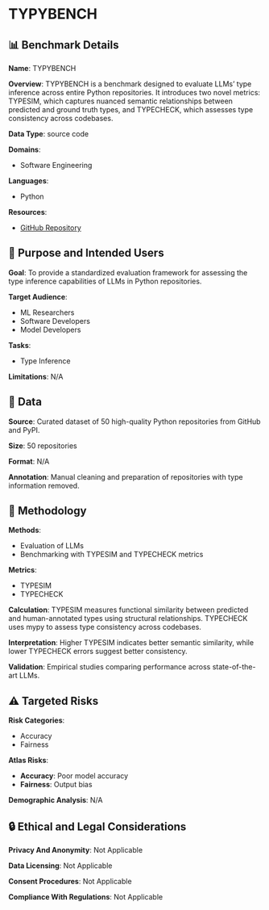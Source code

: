 # TYPYBENCH

## 📊 Benchmark Details

**Name**: TYPYBENCH

**Overview**: TYPYBENCH is a benchmark designed to evaluate LLMs’ type inference across entire Python repositories. It introduces two novel metrics: TYPESIM, which captures nuanced semantic relationships between predicted and ground truth types, and TYPECHECK, which assesses type consistency across codebases.

**Data Type**: source code

**Domains**:
- Software Engineering

**Languages**:
- Python

**Resources**:
- [GitHub Repository](https://github.com/typybench/typybench)

## 🎯 Purpose and Intended Users

**Goal**: To provide a standardized evaluation framework for assessing the type inference capabilities of LLMs in Python repositories.

**Target Audience**:
- ML Researchers
- Software Developers
- Model Developers

**Tasks**:
- Type Inference

**Limitations**: N/A

## 💾 Data

**Source**: Curated dataset of 50 high-quality Python repositories from GitHub and PyPI.

**Size**: 50 repositories

**Format**: N/A

**Annotation**: Manual cleaning and preparation of repositories with type information removed.

## 🔬 Methodology

**Methods**:
- Evaluation of LLMs
- Benchmarking with TYPESIM and TYPECHECK metrics

**Metrics**:
- TYPESIM
- TYPECHECK

**Calculation**: TYPESIM measures functional similarity between predicted and human-annotated types using structural relationships. TYPECHECK uses mypy to assess type consistency across codebases.

**Interpretation**: Higher TYPESIM indicates better semantic similarity, while lower TYPECHECK errors suggest better consistency.

**Validation**: Empirical studies comparing performance across state-of-the-art LLMs.

## ⚠️ Targeted Risks

**Risk Categories**:
- Accuracy
- Fairness

**Atlas Risks**:
- **Accuracy**: Poor model accuracy
- **Fairness**: Output bias

**Demographic Analysis**: N/A

## 🔒 Ethical and Legal Considerations

**Privacy And Anonymity**: Not Applicable

**Data Licensing**: Not Applicable

**Consent Procedures**: Not Applicable

**Compliance With Regulations**: Not Applicable
